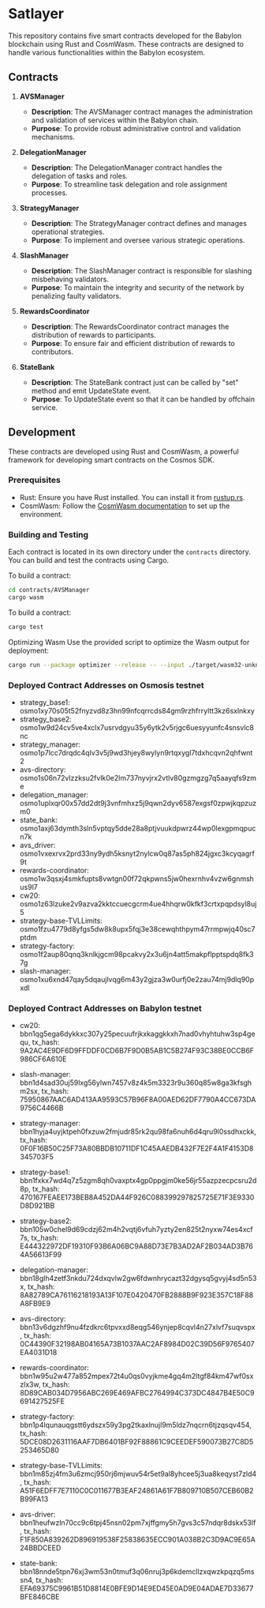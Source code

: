# Satlayer

This repository contains five smart contracts developed for the Babylon blockchain using Rust and CosmWasm. These contracts are designed to handle various functionalities within the Babylon ecosystem.

## Contracts

1. **AVSManager**

   - **Description**: The AVSManager contract manages the administration and validation of services within the Babylon chain.
   - **Purpose**: To provide robust administrative control and validation mechanisms.

2. **DelegationManager**

   - **Description**: The DelegationManager contract handles the delegation of tasks and roles.
   - **Purpose**: To streamline task delegation and role assignment processes.

3. **StrategyManager**

   - **Description**: The StrategyManager contract defines and manages operational strategies.
   - **Purpose**: To implement and oversee various strategic operations.

4. **SlashManager**

   - **Description**: The SlashManager contract is responsible for slashing misbehaving validators.
   - **Purpose**: To maintain the integrity and security of the network by penalizing faulty validators.

5. **RewardsCoordinator**

   - **Description**: The RewardsCoordinator contract manages the distribution of rewards to participants.
   - **Purpose**: To ensure fair and efficient distribution of rewards to contributors.

6. **StateBank**
   - **Description**: The StateBank contract just can be called by "set" method and emit UpdateState event.
   - **Purpose**: To UpdateState event so that it can be handled by offchain service.

## Development

These contracts are developed using Rust and CosmWasm, a powerful framework for developing smart contracts on the Cosmos SDK.

### Prerequisites

- Rust: Ensure you have Rust installed. You can install it from [rustup.rs](https://rustup.rs).
- CosmWasm: Follow the [CosmWasm documentation](https://docs.cosmwasm.com) to set up the environment.

### Building and Testing

Each contract is located in its own directory under the `contracts` directory. You can build and test the contracts using Cargo.

To build a contract:

```sh
cd contracts/AVSManager
cargo wasm
```

To build a contract:

```sh
cargo test
```

Optimizing Wasm
Use the provided script to optimize the Wasm output for deployment:

```sh
cargo run --package optimizer --release -- --input ./target/wasm32-unknown-unknown/release/avsmanager_contract.wasm --output ./target/wasm32-unknown-unknown/release/avsmanager_contract_optimized.wasm
```

### Deployed Contract Addresses on Osmosis testnet

- strategy_base1: osmo1xy70s05t52fnyzvd8z3hn99nfcqrrcds84gm9rzhfrryltt3kz6sxlnkxy
- strategy_base2: osmo1w9d24cv5ve4xclx7usrvdgyu35y6ytk2v5rjgc6uesyyunfc4snsvlc8nc
- strategy_manager: osmo1p7lcc7drqdc4qlv3v5j9wd3hjey8wylyn9rtqxygl7tdxhcqvn2qhfwnt2
- avs-directory: osmo1s06n72vlzzksu2fvlk0e2lm737nyvjrx2vtlv80gzmgzg7q5aayqfs9zme
- delegation_manager: osmo1uplxqr00x57dd2dt9j3vnfmhxz5j9qwn2dyv6587exgsf0zpwjkqpzuzm0
- state_bank: osmo1axj63dymth3sln5vptqy5dde28a8ptjvuukdpwrz44wp0lexgpmqpucn7k
- avs_driver: osmo1vxexrvx2prd33ny9ydh5ksnyt2nylcw0q87as5ph824jgxc3kcyqagrf9t
- rewards-coordinator: osmo1w3qsxj4smkfupts8vwtgn00f72qkpwns5jw0hexrnhv4vzw6gnmshus9l7
- cw20: osmo1z63lzuke2v9azva2kktccuecgcrm4ue4hhqrw0kfkf3crtxpqpdsyl8uj5
- strategy-base-TVLLimits: osmo1fzu4779d8yfgs5dw8k8upx5fqj3e38cewqhthpym47rrmpwjq40sc7ptdm
- strategy-factory: osmo1f2aup80qnq3knlkjgcm98pcakvy2x3u6jn4att5makpflpptspdq8fk37g
- slash-manager: osmo1xu6xnd47qay5dqaujlvqg6m43y2gjza3w0urfj0e2zau74mj9dlq90pxdl

### Deployed Contract Addresses on Babylon testnet

- cw20: bbn1qg5ega6dykkxc307y25pecuufrjkxkaggkkxh7nad0vhyhtuhw3sp4gequ, tx_hash: 9A2AC4E9DF6D9FFDDF0CD6B7F9D0B5AB1C5B274F93C38BE0CCB6F986CF6A610E

- slash-manager: bbn1d4sad30uj59lxg56ylwn7457v8z4k5m3323r9u360q85w8ga3kfsghm2sx, tx_hash: 75950867AAC6AD413AA9593C57B96F8A00AED62DF7790A4CC673DA9756C4466B

- strategy-manager: bbn1hyja4uyjktpeh0fxzuw2fmjudr85rk2qu98fa6nuh6d4qru9l0ssdhxckk, tx_hash: 0F0F16B50C25F73A80BBDB10711DF1C45AAEDB432F7E2F4A1F4153D8345703F5

- strategy-base1: bbn1fxkx7wd4q7z5zgm8qh0vaxptx4gp0ppgjm0ke56jr55azpzecpcsru2d8p, tx_hash: 470167FEAEE173BEB8A452DA44F926C088399297825725E71F3E9330D8D921BB

- strategy-base2: bbn105w0chel9d69cdzj62m4h2vqtj6vfuh7yzty2en825t2nyxw74es4xcf7s, tx_hash: E444322972DF19310F93B6A06BC9A88D73E7B3AD2AF2B034AD3B764A56613F99

- delegation-manager: bbn18glh4zetf3nkdu724dxqvlw2gw6fdwnhrycazt32dgysq5gvyj4sd5n53x, tx_hash: 8A82789CA76116218193A13F107E0420470FB2888B9F923E357C18F88A8FB9E9

- avs-directory: bbn13v6dgzhf9nu4fzdkrc6tpvxxd8eqg546ynjep8cqvl4n27xlvf7suqvspx, tx_hash: 0C44390F32198AB04165A73B1037AAC2AF8984D02C39D56F9765407EA4031D18

- rewards-coordinator: bbn1w95u2w477a852mpex72t4u0qs0vyjkme4gq4m2ltgf84km47wf0sxzlx3w, tx_hash: 8D89CAB034D7956ABC269E469AFBC2764994C373DC4847B4E50C9691427525FE

- strategy-factory: bbn1p4lqunauqgstt6ydszx59y3pg2tkaxlnujl9m5ldz7nqcrn6tjzqsqv454, tx_hash: 5DCE08D2631116AAF7DB6401BF92F88861C9CEEDEF590073B27C8D5253465D80

- strategy-base-TVLLimits: bbn1m85zj4fm3u6zmcj950rj6mjwuv54r5et9al8yhcee5j3ua8keqyst7zld4, tx_hash: A51F6EDFF7E7110C0C011677B3EAF24861A61F7B809710B507CEB60B2B99FA13

- avs-driver: bbn1heufwzln70cc9c6tpj45nsn02pm7xjffgmy5h7gvs3c57ndqr8dskx53lf, tx_hash:
F1F850A839262D896919538F25838635ECC901A038B2C3D9AC9E65A24BBDCEED

- state-bank: bbn18nnde5tpn76xj3wm53n0tmuf3q06nruj3p6kdemcllzxqwzkpqzq5mssn4, tx_hash:
EFA69375C9961B51D8814E0BFE9D14E9ED45E0AD9E04ADAE7D33677BFE846CBE